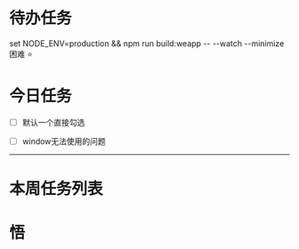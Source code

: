 # 待办任务

 set NODE_ENV=production && npm run build:weapp -- --watch --minimize
困难
⭐

# 今日任务
- [ ] 默认一个直接勾选
- [ ] window无法使用的问题




------
# 本周任务列表



# 悟